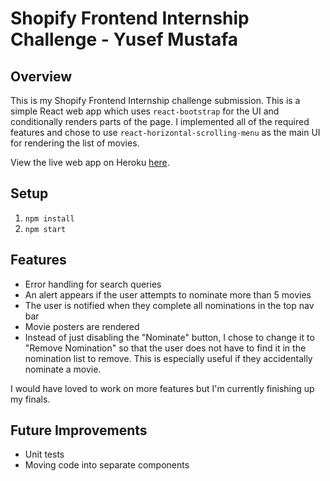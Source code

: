 # Shopify Frontend Internship Challenge - Yusef Mustafa

## Overview

This is my Shopify Frontend Internship challenge submission. This is a simple React web app which uses `react-bootstrap` for the UI and conditionally renders parts of the page. I implemented all of the required features and chose to use `react-horizontal-scrolling-menu` as the main UI for rendering the list of movies.

View the live web app on Heroku [here](https://shoppiesnominationtool.herokuapp.com/).

## Setup

1. `npm install`
2. `npm start`

## Features
* Error handling for search queries
* An alert appears if the user attempts to nominate more than 5 movies
* The user is notified when they complete all nominations in the top nav bar
* Movie posters are rendered
* Instead of just disabling the "Nominate" button, I chose to change it to "Remove Nomination" so that the user does not have to find it in the nomination list to remove. This is especially useful if they accidentally nominate a movie.

I would have loved to work on more features but I'm currently finishing up my finals.

## Future Improvements
* Unit tests
* Moving code into separate components

